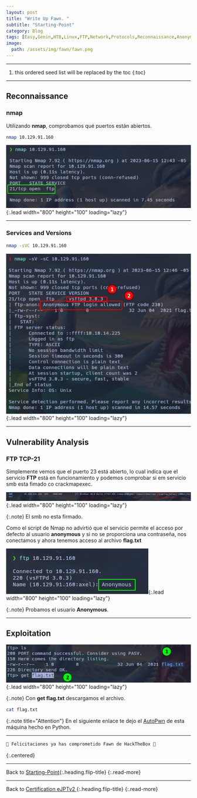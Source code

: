 ```yaml
---
layout: post
title: "Write Up Fawn. "
subtitle: "Starting-Point"
category: Blog
tags: [Easy,Genin,HTB,Linux,FTP,Network,Protocols,Reconnaissance,Anonymous_Guest-Access,Default-Credentials,Misconfiguration,eJPTv2]  
image:
  path: /assets/img/fawn/fawn.png
---
```


***
<!--more-->

1. this ordered seed list will be replaced by the toc
{:toc}

***

## Reconnaissance

### nmap

Utilizando **nmap**, comprobamos qué puertos están abiertos.

```bash
nmap 10.129.91.160
```

![list](/assets/img/fawn/nmap.png){:.lead width="800" height="100" loading="lazy"}


***
### Services and Versions


```bash
nmap -sVC 10.129.91.160
```

![list](/assets/img/fawn/script.png){:.lead width="800" height="100" loading="lazy"}

***

## Vulnerability Analysis

### FTP TCP-21

Simplemente vemos que el puerto 23 está abierto, lo cual indica que el servicio **FTP** está en funcionamiento y podemos comprobar si em servicio smb esta fimado co crackmapexec.


![list](/assets/img/fawn/cmp.png){:.lead width="800" height="100" loading="lazy"}


{:.note}
El smb no esta firmado.


Como el script de Nmap no advirtió que el servicio permite el acceso por defecto al usuario **anonymous** y si no se proporciona una contraseña, nos conectamos y ahora tenemos acceso al archivo **flag.txt**

![list](/assets/img/fawn/Anonymous.png){:.lead width="800" height="100" loading="lazy"}


{:.note}
Probamos el usuario **Anonymous**.


***

## Exploitation

![list](/assets/img/fawn/bajar.png){:.lead width="800" height="100" loading="lazy"}


{:.note}
Con **get flag.txt** descargamos el archivo.


```bash
cat flag.txt
```


{:.note title="Attention"}
En el siguiente enlace te dejo el [AutoPwn](https://github.com/4xLoff/Python-Scripting/blob/main/fawnPwn.py) de esta máquina hecho en Python.

***
```bash
🎉 Felicitaciones ya has comprometido Fawn de HackTheBox 🎉
```
{:.centered}

***

Back to [Starting-Point](2023-02-02-Starting-Point.md){:.heading.flip-title}
{:.read-more}

***
Back to [Certification eJPTv2 ](2023-06-02-Road-to-eJPTv2.md){:.heading.flip-title}
{:.read-more}